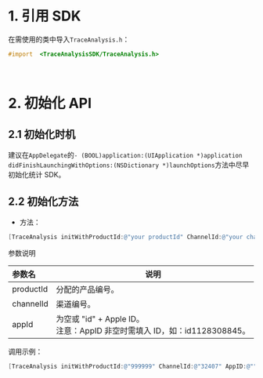 
# 1. 引用 SDK

在需使用的类中导入`TraceAnalysis.h`：

```objective-c
#import  <TraceAnalysisSDK/TraceAnalysis.h>
```
&ensp;
# 2. 初始化 API
## 2.1 初始化时机

建议在`AppDelegate`的`- (BOOL)application:(UIApplication *)application didFinishLaunchingWithOptions:(NSDictionary *)launchOptions`方法中尽早初始化统计 SDK。



## 2.2 初始化方法

- 方法：
```objective-c
[TraceAnalysis initWithProductId:@"your productId" ChannelId:@"your channelId" AppID:@"your app id"];
```

参数说明

|参数名|说明|
|:----  |-----   |
|productId |分配的产品编号。   |
|channelId | 渠道编号。  |
|appId | 为空或 "id" + Apple ID。<br>注意：AppID 非空时需填入 ID，如：id1128308845。</br>  |


调用示例：
```objective-c
[TraceAnalysis initWithProductId:@"999999" ChannelId:@"32407" AppID:@""];
```
&ensp;
